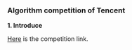 ### Algorithm competition of Tencent  

**1. Introduce**

[Here](https://algo.qq.com/) is the competition link.

